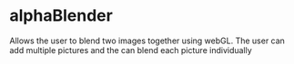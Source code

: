 # alphaBlender
Allows the user to blend two images together using webGL. The user can add multiple pictures and the can blend each picture individually
